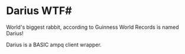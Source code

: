 # Darius WTF#

World's biggest rabbit, according to Guinness World Records is named Darius!

Darius is a BASIC ampq client wrapper.




